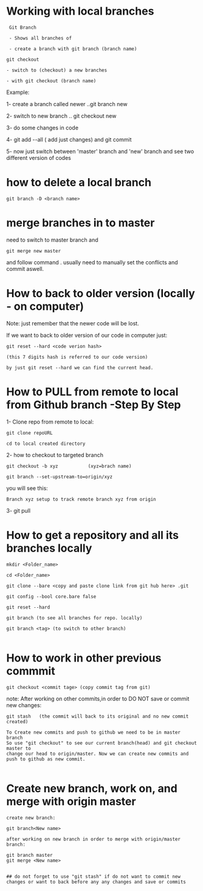 # Working with local branches

```
 Git Branch

 - Shows all branches of

 - create a branch with git branch (branch name)

```

```
git checkout

- switch to (checkout) a new branches

- with git checkout (branch name)

```

Example:

1- create a branch called newer ..git branch new

2- switch to new branch .. git checkout new

3- do some changes in code

4- git add --all ( add just changes) and git commit

5- now just switch between 'master' branch and 'new' branch and see two different version of codes

# how to delete a local branch

```
git branch -D <branch name>

```

# merge branches in to master

need to switch to master branch and

```
git merge new master
```
and follow command . usually need to manually set the conflicts and commit aswell.


# How to back to older version (locally - on computer)

Note: just remember that the newer code will be lost.

If we want to back to older version of our code in computer just:

```
git reset --hard <code verion hash>     

(this 7 digits hash is referred to our code version)

by just git reset --hard we can find the current head.

```


# How to PULL from remote to local from  Github branch -Step By Step

1- Clone repo from remote to local:

```
git clone repoURL

cd to local created directory

```

2- how to checkout to targeted branch

```
git checkout -b xyz           (xyz=brach name)

```
```
git branch --set-upstream-to=origin/xyz
```
you will see this:

```
Branch xyz setup to track remote branch xyz from origin
```
3- git pull

# How to get a repository and all its branches locally

```
mkdir <Folder_name>

cd <Folder_name>

git clone --bare <copy and paste clone link from git hub here> .git

git config --bool core.bare false

git reset --hard

git branch (to see all branches for repo. locally)

git branch <tag> (to switch to other branch)


```
# How to work in other previous commmit

```
git checkout <commit tage> (copy commit tag from git)

```
note: After working on other commits,in order to DO NOT  save or commit new changes:

```
git stash   (the commit will back to its original and no new commit created)

To Create new commits and push to github we need to be in master branch
So use "git checkout" to see our current branch(head) and git checkout master to
change our head to origin/master. Now we can create new commits and push to github as new commit.


```
# Create new branch, work on, and merge with origin master

```
create new branch:

git branch<New name>

after working on new branch in order to merge with origin/master branch:

git branch master
git merge <New name>


## do not forget to use "git stash" if do not want to commit new changes or want to back before any any changes and save or commits
```
